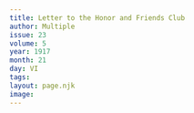 ```yaml
---
title: Letter to the Honor and Friends Club
author: Multiple
issue: 23
volume: 5
year: 1917
month: 21
day: VI
tags:
layout: page.njk
image:
---
```

